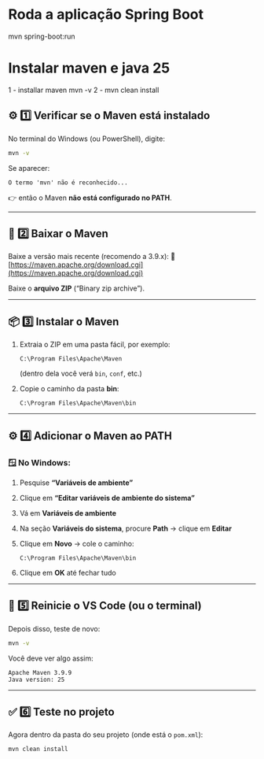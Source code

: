 
# Roda a aplicação Spring Boot
mvn spring-boot:run

# Instalar maven e java 25
1 - installar maven mvn -v
2 - mvn clean install

## ⚙️ 1️⃣ Verificar se o Maven está instalado

No terminal do Windows (ou PowerShell), digite:

```bash
mvn -v
```

Se aparecer:

```
O termo 'mvn' não é reconhecido...
```

👉 então o Maven **não está configurado no PATH**.

---

## 🧱 2️⃣ Baixar o Maven

Baixe a versão mais recente (recomendo a 3.9.x):
🔗 [https://maven.apache.org/download.cgi](https://maven.apache.org/download.cgi)

Baixe o **arquivo ZIP** (“Binary zip archive”).

---

## 📦 3️⃣ Instalar o Maven

1. Extraia o ZIP em uma pasta fácil, por exemplo:

   ```
   C:\Program Files\Apache\Maven
   ```

   (dentro dela você verá `bin`, `conf`, etc.)

2. Copie o caminho da pasta **bin**:

   ```
   C:\Program Files\Apache\Maven\bin
   ```

---

## ⚙️ 4️⃣ Adicionar o Maven ao PATH

### 🪟 No Windows:

1. Pesquise **“Variáveis de ambiente”**
2. Clique em **“Editar variáveis de ambiente do sistema”**
3. Vá em **Variáveis de ambiente**
4. Na seção **Variáveis do sistema**, procure **Path** → clique em **Editar**
5. Clique em **Novo** → cole o caminho:

   ```
   C:\Program Files\Apache\Maven\bin
   ```
6. Clique em **OK** até fechar tudo

---

## 🔁 5️⃣ Reinicie o VS Code (ou o terminal)

Depois disso, teste de novo:

```bash
mvn -v
```

Você deve ver algo assim:

```
Apache Maven 3.9.9
Java version: 25
```

---

## ✅ 6️⃣ Teste no projeto

Agora dentro da pasta do seu projeto (onde está o `pom.xml`):

```bash
mvn clean install
```
